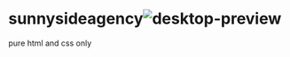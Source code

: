 # sunnysideagency![desktop-preview](https://user-images.githubusercontent.com/77916984/189782005-104dd812-75e2-42fd-af6d-7678f47257a3.jpg)


pure html and css only

